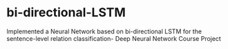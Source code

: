 # bi-directional-LSTM
Implemented a Neural Network based on bi-directional  LSTM for the sentence-level relation classification- Deep Neural Network Course Project
